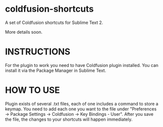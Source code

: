 coldfusion-shortcuts
====================

A set of Coldfusion shortcuts for Sublime Text 2.

More details soon.

INSTRUCTIONS
====================

For the plugin to work you need to have Coldfusion plugin installed. You can install it via the Package Manager in Sublime Text.

HOW TO USE
====================

Plugin exists of several .txt files, each of one includes a command to store a keymap. You need to add each one you want to the file under "Preferences -> Package Settings -> Coldfusion -> Key Bindings - User". After you save the file, the changes to your shortcuts will happen immediately.